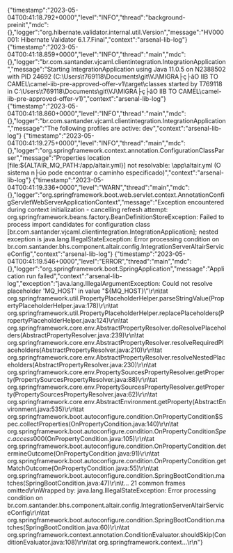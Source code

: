{"timestamp":"2023-05-04T00:41:18.792+0000","level":"INFO","thread":"background-preinit","mdc":{},"logger":"org.hibernate.validator.internal.util.Version","message":"HV000001: Hibernate Validator 6.1.7.Final","context":"arsenal-lib-log"}
{"timestamp":"2023-05-04T00:41:18.859+0000","level":"INFO","thread":"main","mdc":{},"logger":"br.com.santander.vjcaml.clientintegration.IntegrationApplication","message":"Starting IntegrationApplication using Java 11.0.5 on N2388502 with PID 24692 (C:\\Users\\t769118\\Documents\\git\\VJ\\MIGRA├ç├âO IIB TO CAMEL\\camel-iib-pre-approved-offer-v1\\target\\classes started by T769118 in C:\\Users\\t769118\\Documents\\git\\VJ\\MIGRA├ç├âO IIB TO CAMEL\\camel-iib-pre-approved-offer-v1)","context":"arsenal-lib-log"}
{"timestamp":"2023-05-04T00:41:18.860+0000","level":"INFO","thread":"main","mdc":{},"logger":"br.com.santander.vjcaml.clientintegration.IntegrationApplication","message":"The following profiles are active: dev","context":"arsenal-lib-log"}
{"timestamp":"2023-05-04T00:41:19.275+0000","level":"INFO","thread":"main","mdc":{},"logger":"org.springframework.context.annotation.ConfigurationClassParser","message":"Properties location [file:${ALTAIR_MQ_PATH:/app/altair.yml}] not resolvable: \\app\\altair.yml (O sistema n├úo pode encontrar o caminho especificado)","context":"arsenal-lib-log"}
{"timestamp":"2023-05-04T00:41:19.336+0000","level":"WARN","thread":"main","mdc":{},"logger":"org.springframework.boot.web.servlet.context.AnnotationConfigServletWebServerApplicationContext","message":"Exception encountered during context initialization - cancelling refresh attempt: org.springframework.beans.factory.BeanDefinitionStoreException: Failed to process import candidates for configuration class [br.com.santander.vjcaml.clientintegration.IntegrationApplication]; nested exception is java.lang.IllegalStateException: Error processing condition on br.com.santander.bhs.component.altair.config.IntegrationServerAltairServiceConfig","context":"arsenal-lib-log"}
{"timestamp":"2023-05-04T00:41:19.546+0000","level":"ERROR","thread":"main","mdc":{},"logger":"org.springframework.boot.SpringApplication","message":"Application run failed","context":"arsenal-lib-log","exception":"java.lang.IllegalArgumentException: Could not resolve placeholder 'MQ_HOST' in value \"${MQ_HOST}\"\r\n\tat org.springframework.util.PropertyPlaceholderHelper.parseStringValue(PropertyPlaceholderHelper.java:178)\r\n\tat org.springframework.util.PropertyPlaceholderHelper.replacePlaceholders(PropertyPlaceholderHelper.java:124)\r\n\tat org.springframework.core.env.AbstractPropertyResolver.doResolvePlaceholders(AbstractPropertyResolver.java:239)\r\n\tat org.springframework.core.env.AbstractPropertyResolver.resolveRequiredPlaceholders(AbstractPropertyResolver.java:210)\r\n\tat org.springframework.core.env.AbstractPropertyResolver.resolveNestedPlaceholders(AbstractPropertyResolver.java:230)\r\n\tat org.springframework.core.env.PropertySourcesPropertyResolver.getProperty(PropertySourcesPropertyResolver.java:88)\r\n\tat org.springframework.core.env.PropertySourcesPropertyResolver.getProperty(PropertySourcesPropertyResolver.java:62)\r\n\tat org.springframework.core.env.AbstractEnvironment.getProperty(AbstractEnvironment.java:535)\r\n\tat org.springframework.boot.autoconfigure.condition.OnPropertyCondition$Spec.collectProperties(OnPropertyCondition.java:140)\r\n\tat org.springframework.boot.autoconfigure.condition.OnPropertyCondition$Spec.access$000(OnPropertyCondition.java:105)\r\n\tat org.springframework.boot.autoconfigure.condition.OnPropertyCondition.determineOutcome(OnPropertyCondition.java:91)\r\n\tat org.springframework.boot.autoconfigure.condition.OnPropertyCondition.getMatchOutcome(OnPropertyCondition.java:55)\r\n\tat org.springframework.boot.autoconfigure.condition.SpringBootCondition.matches(SpringBootCondition.java:47)\r\n\t... 21 common frames omitted\r\nWrapped by: java.lang.IllegalStateException: Error processing 
condition on br.com.santander.bhs.component.altair.config.IntegrationServerAltairServiceConfig\r\n\tat org.springframework.boot.autoconfigure.condition.SpringBootCondition.matches(SpringBootCondition.java:60)\r\n\tat org.springframework.context.annotation.ConditionEvaluator.shouldSkip(ConditionEvaluator.java:108)\r\n\tat org.springframework.context...\r\n"}
